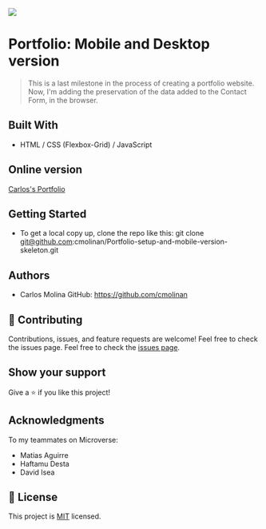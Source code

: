![](https://img.shields.io/badge/Microverse-blueviolet)

# Portfolio: Mobile and Desktop version 

> This is a last milestone in the process of creating a portfolio website. Now, I'm adding the preservation of the data added to the Contact Form, in the browser.

## Built With

- HTML / CSS (Flexbox-Grid) / JavaScript

## Online version

[Carlos's Portfolio](https://cmolinan.github.io)

## Getting Started

- To get a local copy up, clone the repo like this: 
   git clone git@github.com:cmolinan/Portfolio-setup-and-mobile-version-skeleton.git

## Authors
- Carlos Molina
  GitHub: https://github.com/cmolinan

## 🤝 Contributing

Contributions, issues, and feature requests are welcome!
Feel free to check the issues page.
Feel free to check the [issues page](../../issues/).

## Show your support

Give a ⭐️ if you like this project!

## Acknowledgments 
To my teammates on Microverse:
- Matias Aguirre 
- Haftamu Desta
- David Isea

## 📝 License

This project is [MIT](./MIT.md) licensed.

 